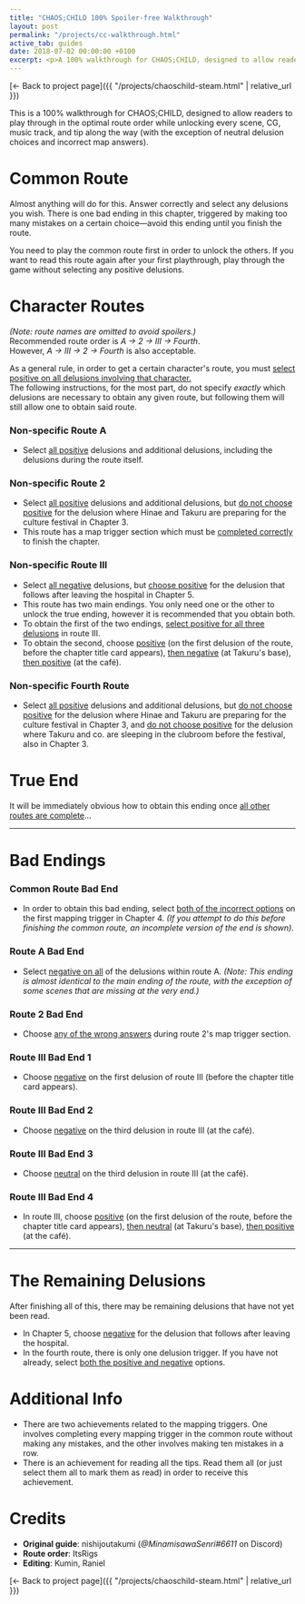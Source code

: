 ```yaml
---
title: "CHAOS;CHILD 100% Spoiler-free Walkthrough"
layout: post
permalink: "/projects/cc-walkthrough.html"
active_tab: guides
date: 2018-07-02 00:00:00 +0100
excerpt: <p>A 100% walkthrough for CHAOS;CHILD, designed to allow readers to play through in the optimal route order while unlocking every scene, CG, music track, and tip along the way (with the exception of neutral delusion choices and incorrect map answers)</p>
---
```


[← Back to project page]({{ "/projects/chaoschild-steam.html" | relative_url }})

This is a 100% walkthrough for CHAOS;CHILD, designed to allow readers to play through in the optimal route order while unlocking every scene, CG, music track, and tip along the way (with the exception of neutral delusion choices and incorrect map answers).

# Common Route

Almost anything will do for this. Answer correctly and select any delusions you wish. There is one bad ending in this chapter, triggered by making too many mistakes on a certain choice—avoid this ending until you finish the route.

You need to play the common route first in order to unlock the others. If you want to read this route again after your first playthrough, play through the game without selecting any positive delusions.

# Character Routes

<p><i>(Note: route names are omitted to avoid spoilers.)</i><br>Recommended route order is <i>A → 2 → III → Fourth</i>.<br>However, <i>A → III → 2 → Fourth</i> is also acceptable.</p>

<p>As a general rule, in order to get a certain character's route, you must <u>select positive on all delusions involving that character.</u><br>The following instructions, for the most part, do not specify <i>exactly</i> which delusions are necessary to obtain any given route, but following them will still allow one to obtain said route.</p>

### Non-specific Route A

- Select <u>all positive</u> delusions and additional delusions, including the delusions during the route itself.

### Non-specific Route 2

- Select <u>all positive</u> delusions and additional delusions, but <u>do not choose positive</u> for the delusion where Hinae and Takuru are preparing for the culture festival in Chapter 3.
- This route has a map trigger section which must be <u>completed correctly</u> to finish the chapter.

### Non-specific Route III

- Select <u>all negative</u> delusions, but <u>choose positive</u> for the delusion that follows after leaving the hospital in Chapter 5.
- This route has two main endings. You only need one or the other to unlock the true ending, however it is recommended that you obtain both.
- To obtain the first of the two endings, <u>select positive for all three delusions</u> in route III.
- To obtain the second, choose <u>positive</u> (on the first delusion of the route, before the chapter title card appears), <u>then negative</u> (at Takuru's base), <u>then positive</u> (at the café).

### Non-specific Fourth Route

- Select <u>all positive</u> delusions and additional delusions, but <u>do not choose positive</u> for the delusion where Hinae and Takuru are preparing for the culture festival in Chapter 3, and <u>do not choose positive</u> for the delusion where Takuru and co. are sleeping in the clubroom before the festival, also in Chapter 3.

# True End

It will be immediately obvious how to obtain this ending once <u>all other routes are complete</u>...

---

# Bad Endings

### Common Route Bad End

- In order to obtain this bad ending, select <u>both of the incorrect options</u> on the first mapping trigger in Chapter 4. _(If you attempt to do this before finishing the common route, an incomplete version of the end is shown)._

### Route A Bad End

- Select <u>negative on all</u> of the delusions within route A. _(Note: This ending is almost identical to the main ending of the route, with the exception of some scenes that are missing at the very end.)_

### Route 2 Bad End

- Choose <u>any of the wrong answers</u> during route 2's map trigger section.

### Route III Bad End 1

- Choose <u>negative</u> on the first delusion of route III (before the chapter title card appears).

### Route III Bad End 2

- Choose <u>negative</u> on the third delusion in route III (at the café).

### Route III Bad End 3

- Choose <u>neutral</u> on the third delusion in route III (at the café).

### Route III Bad End 4

- In route III, choose <u>positive</u> (on the first delusion of the route, before the chapter title card appears), <u>then neutral</u> (at Takuru's base), <u>then positive</u> (at the café).

---

# The Remaining Delusions

After finishing all of this, there may be remaining delusions that have not yet been read.

- In Chapter 5, choose <u>negative</u> for the delusion that follows after leaving the hospital.
- In the fourth route, there is only one delusion trigger. If you have not already, select <u>both the positive and negative</u> options.

# Additional Info

- There are two achievements related to the mapping triggers. One involves completing every mapping trigger in the common route without making any mistakes, and the other involves making ten mistakes in a row.
- There is an achievement for reading all the tips. Read them all (or just select them all to mark them as read) in order to receive this achievement.

# Credits

- **Original guide**: nishijoutakumi (_@MinamisawaSenri#6611_ on Discord)
- **Route order**: ItsRigs
- **Editing**: Kumin, Raniel

[← Back to project page]({{ "/projects/chaoschild-steam.html" | relative_url }})
